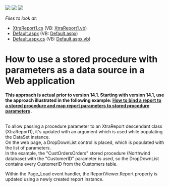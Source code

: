 <!-- default badges list -->
![](https://img.shields.io/endpoint?url=https://codecentral.devexpress.com/api/v1/VersionRange/128603804/13.1.4%2B)
[![](https://img.shields.io/badge/Open_in_DevExpress_Support_Center-FF7200?style=flat-square&logo=DevExpress&logoColor=white)](https://supportcenter.devexpress.com/ticket/details/E999)
[![](https://img.shields.io/badge/📖_How_to_use_DevExpress_Examples-e9f6fc?style=flat-square)](https://docs.devexpress.com/GeneralInformation/403183)
<!-- default badges end -->
<!-- default file list -->
*Files to look at*:

* [XtraReport1.cs](./CS/WebSite/App_Code/XtraReport1.cs) (VB: [XtraReport1.vb](./VB/WebSite/App_Code/XtraReport1.vb))
* [Default.aspx](./CS/WebSite/Default.aspx) (VB: [Default.aspx](./VB/WebSite/Default.aspx))
* [Default.aspx.cs](./CS/WebSite/Default.aspx.cs) (VB: [Default.aspx.vb](./VB/WebSite/Default.aspx.vb))
<!-- default file list end -->
# How to use a stored procedure with parameters as a data source in a Web application


<p><strong>This approach is actual prior to version 14.1. Starting with version 14.1, use the approach illustrated in the following example: <a href="https://github.com/DevExpress-Examples/Reporting_how-to-bind-a-report-to-a-stored-procedure-and-map-report-parameters-to-stored-t227403">How to bind a report to a stored procedure and map report parameters to stored procedure parameters</a> </strong>.</p>

<p><br />To allow passing a procedure parameter to an XtraReport descendant class (XtraReport1), it's updated with an argument which is used while populating the DataSet instance.<br /> On the web page, a DropDownList control is placed, which is populated with the list of parameters.<br /> In the example, the "CustOrdersOrders" stored procedure (Northwind database) with the "CustomerID" parameter is used, so the DropDownList contains every CustomerID from the Customers table.</p>
<p>Within the Page_Load event handler, the ReportViewer.Report property is updated using a newly created report instance.</p>

<br/>


